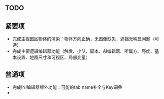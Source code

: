 ## TODO

## 紧要项
* 完成主视图区物体的渲染：物体方向正确，无图像缺失，遮挡无明显问题（可选）
* 完成主要逻辑编辑器功能（触发、小队、脚本、AI编辑器、所属方、亮度、基本设置、地图尺寸和可视区、局部变量）

## 普通项
* 完成INI编辑器额外功能：可能的tab name补全与Key词典
* 
